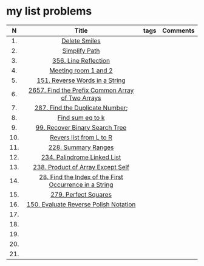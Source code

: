 # my list problems

|  N  |                                         Title                                         | tags | Comments |
|:---:|:-------------------------------------------------------------------------------------:|:----:|:--------:|
| 1.  |                   [Delete Smiles](./src/problems/task_001.cpp)                        |      |          |
| 2.  |                     [Simplify Path](./src/problems/task_002.cpp)                      |      |          |
| 3.  |                  [356. Line Reflection](./src/problems/task_003.cpp)                  |      |          |
| 4.  |                  [Meeting room 1 and 2](./src/problems/task_004.cpp)                  |      |          |
| 5.  |             [151. Reverse Words in a String](./src/problems/task_005.cpp)             |      |          |
| 6.  |    [2657. Find the Prefix Common Array of Two Arrays](./src/problems/task_006.cpp)    |      |          |
| 7.  |            [287. Find the Duplicate Number](./src/problems/task_007.cpp);             |      |          |
| 8.  |                    [Find sum eq to k](./src/problems/task_008.cpp)                    |      |          |
| 9.  |             [99. Recover Binary Search Tree](./src/problems/task_009.cpp)             |      |          |
| 10. |                [Revers list from L to R](./src/problems/task_010.cpp)                 |      |          |
| 11. |                  [228. Summary Ranges](./src/problems/task_011.cpp)                   |      |          |
| 12. |              [234. Palindrome Linked List](./src/problems/task_012.cpp)               |      |          |
| 13. |           [238. Product of Array Except Self](./src/problems/task_013.cpp)            |      |          |
| 14. | [28. Find the Index of the First Occurrence in a String](./src/problems/task_014.cpp) |      |          |
| 15. |                  [279. Perfect Squares](./src/problems/task_015.cpp)                  |      |          |
| 16. |         [150. Evaluate Reverse Polish Notation](./src/problems/task_016.cpp)          |      |          |
| 17. |                                                                                       |      |          |
| 18. |                                                                                       |      |          |
| 19. |                                                                                       |      |          |
| 20. |                                                                                       |      |          |
| 21. |                                                                                       |      |          |